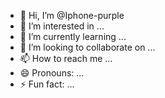- 👋 Hi, I’m @Iphone-purple
- 👀 I’m interested in ...
- 🌱 I’m currently learning ...
- 💞️ I’m looking to collaborate on ...
- 📫 How to reach me ...
- 😄 Pronouns: ...
- ⚡ Fun fact: ...

<!---
Iphone-purple/Iphone-purple is a ✨ special ✨ repository because its `README.md` (this file) appears on your GitHub profile.
You can click the Preview link to take a look at your changes.
--->
